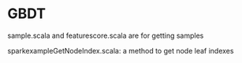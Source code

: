 # GBDT

sample.scala and featurescore.scala are for getting samples

sparkexampleGetNodeIndex.scala: a method to get node leaf indexes

